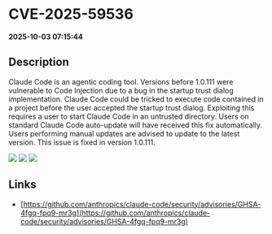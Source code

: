 # CVE-2025-59536

**2025-10-03 07:15:44**

## Description
Claude Code is an agentic coding tool. Versions before 1.0.111 were vulnerable to Code Injection due to a bug in the startup trust dialog implementation. Claude Code could be tricked to execute code contained in a project before the user accepted the startup trust dialog. Exploiting this requires a user to start Claude Code in an untrusted directory. Users on standard Claude Code auto-update will have received this fix automatically. Users performing manual updates are advised to update to the latest version. This issue is fixed in version 1.0.111.

![](https://img.shields.io/static/v1?label=Score&message=8.7&color=red)
![](https://img.shields.io/static/v1?label=Severity&message=HIGH&color=red)
![](https://img.shields.io/static/v1?label=CWE&message=RCE&color=green)

## Links
- [https://github.com/anthropics/claude-code/security/advisories/GHSA-4fgq-fpq9-mr3g](https://github.com/anthropics/claude-code/security/advisories/GHSA-4fgq-fpq9-mr3g)
